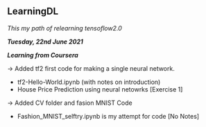 ## LearningDL

*This my path of relearning tensoflow2.0*

***Tuesday, 22nd June 2021***

***Learning from Coursera***

-> Added tf2 first code for making a single neural network.
  - tf2-Hello-World.ipynb (with notes on introduction)
  - House Price Prediction using neural netowrks [Exercise 1]

-> Added CV folder and fasion MNIST Code
  - Fashion_MNIST_selftry.ipynb is my attempt for code [No Notes]
